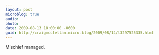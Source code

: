 ```yaml
---
layout: post
microblog: true
audio: 
photo: 
date: 2009-08-13 18:00:00 -0600
guid: http://craigmcclellan.micro.blog/2009/08/14/t3297525335.html
---
```

Mischief managed.
